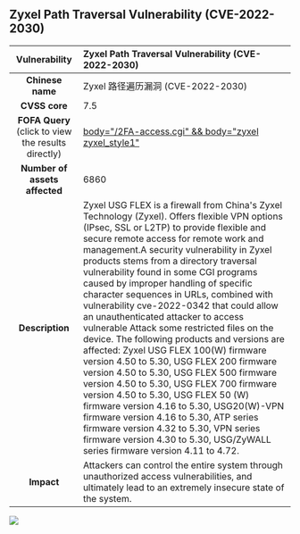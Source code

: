 ## Zyxel Path Traversal Vulnerability (CVE-2022-2030)

|   **Vulnerability**  | **Zyxel Path Traversal Vulnerability (CVE-2022-2030)**  |
| :----:   | :-----|
|  **Chinese name**  |Zyxel 路径遍历漏洞 (CVE-2022-2030)  |
| **CVSS core**  | 7.5 |
| **FOFA Query**  (click to view the results directly)| [body="/2FA-access.cgi" && body="zyxel zyxel_style1"](https://fofa.info/result?qbase64=Ym9keT0iLzJGQS1hY2Nlc3MuY2dpIiAmJiBib2R5PSJ6eXhlbCB6eXhlbF9zdHlsZTEi) |
| **Number of assets affected**  | 6860 |
| **Description**  | Zyxel USG FLEX is a firewall from China's Zyxel Technology (Zyxel). Offers flexible VPN options (IPsec, SSL or L2TP) to provide flexible and secure remote access for remote work and management.A security vulnerability in Zyxel products stems from a directory traversal vulnerability found in some CGI programs caused by improper handling of specific character sequences in URLs, combined with vulnerability cve-2022-0342 that could allow an unauthenticated attacker to access vulnerable Attack some restricted files on the device. The following products and versions are affected: Zyxel USG FLEX 100(W) firmware version 4.50 to 5.30, USG FLEX 200 firmware version 4.50 to 5.30, USG FLEX 500 firmware version 4.50 to 5.30, USG FLEX 700 firmware version 4.50 to 5.30, USG FLEX 50 (W) firmware version 4.16 to 5.30, USG20(W)-VPN firmware version 4.16 to 5.30, ATP series firmware version 4.32 to 5.30, VPN series firmware version 4.30 to 5.30, USG/ZyWALL series firmware version 4.11 to 4.72. |
| **Impact** | Attackers can control the entire system through unauthorized access vulnerabilities, and ultimately lead to an extremely insecure state of the system. |

![](https://s3.bmp.ovh/imgs/2023/03/31/5f6fb3131fb049d7.gif)
